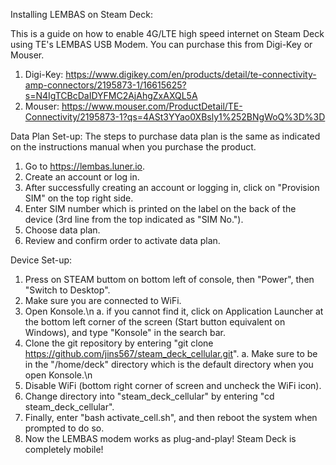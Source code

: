 Installing LEMBAS on Steam Deck:

This is a guide on how to enable 4G/LTE high speed internet on Steam Deck using TE's LEMBAS USB Modem. You can purchase this from Digi-Key or Mouser.
1. Digi-Key: https://www.digikey.com/en/products/detail/te-connectivity-amp-connectors/2195873-1/16615625?s=N4IgTCBcDaIDYFMC2AjAhgZxAXQL5A
2. Mouser: https://www.mouser.com/ProductDetail/TE-Connectivity/2195873-1?qs=4ASt3YYao0XBsly1%252BNgWoQ%3D%3D

Data Plan Set-up:
The steps to purchase data plan is the same as indicated on the instructions manual when you purchase the product.
1. Go to https://lembas.luner.io.
2. Create an account or log in.
3. After successfully creating an account or logging in, click on "Provision SIM" on the top right side.
4. Enter SIM number which is printed on the label on the back of the device (3rd line from the top indicated as "SIM No.").
5. Choose data plan.
6. Review and confirm order to activate data plan.

Device Set-up:
1. Press on STEAM buttom on bottom left of console, then "Power", then "Switch to Desktop".
2. Make sure you are connected to WiFi.
3. Open Konsole.\n
    a. if you cannot find it, click on Application Launcher at the bottom left corner of the screen (Start button equivalent on Windows), and type "Konsole" in the search bar.
4. Clone the git repository by entering "git clone https://github.com/jins567/steam_deck_cellular.git".
    a. Make sure to be in the "/home/deck" directory which is the default directory when you open Konsole.\n
5. Disable WiFi (bottom right corner of screen and uncheck the WiFi icon).
6. Change directory into "steam_deck_cellular" by entering "cd steam_deck_cellular".
7. Finally, enter "bash activate_cell.sh", and then reboot the system when prompted to do so.
8. Now the LEMBAS modem works as plug-and-play! Steam Deck is completely mobile!